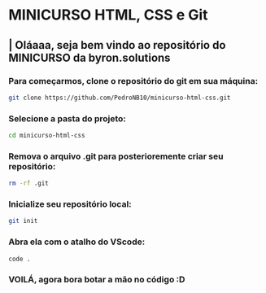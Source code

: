# MINICURSO HTML, CSS e Git

## | Oláaaa, seja bem vindo ao repositório do MINICURSO da byron.solutions

### Para começarmos, clone o repositório do git em sua máquina:

```bash
git clone https://github.com/PedroNB10/minicurso-html-css.git
```

### Selecione a pasta do projeto:

```bash
cd minicurso-html-css
```


### Remova o arquivo .git para posterioremente criar seu repositório:

```bash
rm -rf .git
```


### Inicialize seu repositório local:

```bash
git init
```


### Abra ela com o atalho do VScode:

```bash
code .
```


### VOILÁ, agora bora botar a mão no código :D
